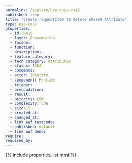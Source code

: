 ```yaml
---
permalink: /explore/use-case-ra15
published: true
title: "Create requestItem to delete shared Attribute"
type: use-case
properties:
  - id: RA15
  - layer: Consumption
  - facade:
  - function:
  - description:
  - feature category:
  - tech category: Attributes
  - status: IDEA
  - comments:
  - actor: Identity
  - component: Runtime
  - trigger:
  - precondition:
  - result:
  - priority: LOW
  - complexity: LOW
  - size: S
  - created_at:
  - changed_at:
  - link auf testcode:
  - published: default
  - link auf demo:
require:
required_by:
---
```

{% include properties_list.html %}
